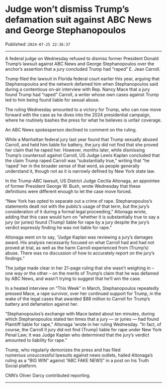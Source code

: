 # Judge won’t dismiss Trump’s defamation suit against ABC News and George Stephanopoulos

Published :`2024-07-25 22:36:37`

---

A federal judge on Wednesday refused to dismiss former President Donald Trump’s lawsuit against ABC News and George Stephanopoulos over the anchor’s assertion that a jury concluded Trump had “raped” E. Jean Carroll.

Trump filed the lawsuit in Florida federal court earlier this year, arguing that Stephanopoulos and the network defamed him when Stephanopoulos said during a contentious on-air interview with Rep. Nancy Mace that a jury found Trump had “raped” Carroll, a writer whose own cases against Trump led to him being found liable for sexual abuse.

The ruling Wednesday amounted to a victory for Trump, who can now move forward with the case as he dives into the 2024 presidential campaign, where he routinely bashes the press for what he believes is unfair coverage.

An ABC News spokesperson declined to comment on the ruling.

While a Manhattan federal jury last year found that Trump sexually abused Carroll, and held him liable for battery, the jury did not find that she proved her claim that he raped her. However, months later, while dismissing Trump’s countersuit against Carroll, US Judge Lewis Kaplan concluded that the claim Trump raped Carroll was “substantially true,” writing that “he ‘raped’ her in the broader sense of that word, as people generally understand it, though not as it is narrowly defined by New York state law.

In the Trump-ABC lawsuit, US District Judge Cecilia Altonaga, an appointee of former President George W. Bush, wrote Wednesday that these definitions were different enough to let the case move forced.

“New York has opted to separate out a crime of rape. Stephanopoulos’s statements dealt not with the public’s usage of that term, but the jury’s consideration of it during a formal legal proceeding,” Altonaga wrote, adding that this case would turn on “whether it is substantially true to say a jury (or juries) found (Trump) liable for rape by a jury despite the jury’s verdict expressly finding he was not liable for rape.”

Altonaga went on to say, “Judge Kaplan was reviewing a jury’s damages award. His analysis necessarily focused on what Carroll had and had not proved at trial, as well as the harm Carroll experienced from (Trump’s) abuse. There was no discussion of how to accurately report on the jury’s findings.”

The judge made clear in her 21-page ruling that she wasn’t weighing in – one way or the other – on the merits of Trump’s claim that he was defamed by ABC News, and wasn’t trying to suggest that he’ll win the case.

In a heated interview on “This Week” in March, Stephanopoulos repeatedly pressed Mace, a rape survivor, over her continued support for Trump, in the wake of the legal cases that awarded $88 million to Carroll for Trump’s battery and defamation against her.

“Stephanopoulos’s exchange with Mace lasted about ten minutes, during which Stephanopoulos stated ten times that a jury — or juries — had found Plaintiff liable for rape,” Altonaga ‘wrote in her ruling Wednesday. “In fact, of course, the Carroll II jury did not find (Trump) liable for rape under New York Penal Law; it was Judge Kaplan who determined that the jury’s verdict amounted to liability for rape.”

Trump, who regularly demonizes the press and has filed numerous unsuccessful lawsuits against news outlets, hailed Altonaga’s ruling as a “BIG WIN” against “ABC FAKE NEWS” in a post on his Truth Social platform.

CNN’s Oliver Darcy contributed reporting.

---

